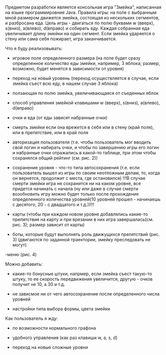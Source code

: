 Предметом разработки является консольная игра "Змейка", написанная на языке программировния Java. 
Правила игры: на поле с выбранным мной размером движется змейка, состоящая из нескольких сегментов, и разбросана еда. 
Цель игры - двигаться по полю буквами w (вверх), s(вниз), a(влево), d(вправо) и собирать еду. Каждая собранная еда увеличивает длину змейки на один сегмент. Если змейка ударяется о стену или сама себя пожирает, игра заканчивается.


Что я буду реализовывать:
- игровое поле определенного размера (на поле будет сразу определенное количество еды змейки, например, 3 яблока; размер, возможно, будет менятся в зависимости от уровня)

- переход на новый уровень (переход осуществляется в случае, если змейка съест всю еду, в нашем случае 3 яблока)

- ползающая по полю змейка, увеличивающаяся от съеденных яблок

- способ управления змейкой клавишами w (вверх), s(вниз), a(влево), d(вправо)

- очки и еда (от еды зависят набранные очки)

- смерть змейки если она врежется в себя или в стену (край поля), или в препятствие, или в край поля

- авторизация пользователя (т.е. чтобы пользователь мог вводить свой логин и набирать очки, и чтобы по завершению игры его логин и набранные очки отражались в какой-то таблице, при этом чтобы сохранялся общий рейтинг (см. рис. 2))

- сохранение уровня - что-то типа автосохранения (т.е. если пользователь вышел из игры по своим неотложным делам, то, когда он вернется, продолжит с места, где остановился)
!!!В случае смерти змейки игра не сохранится ни на каком уровне, все придется начинать с начала (ну или даже в случае смерти возобновить игру можно будет только после прохождения определенного количества уровней(10 уровней прошел - начинаешь с десятого, 20 - с двадцатого и т.д.))!!!

- карты (чтобы при каждом новом уровне добавлялись какие-то препятствия на карту и при врезании в них игра завершалась(см. рис. 3); размер зависит от карты)

- боты, которые будут выполнять роль движущихся препятствий (рис. 3) (двигаются по заданной траектории, змейку преследовать не могут)

-меню (рис. 4)


Можно добавить:
- какие-то бонусные штуки, напрмер, если змейка съест такую-то штуку, то ее скорость передвижения увеличится, другую - очков получит не 10, а 30 и т.д.

- не зависмое ни от чего автосохранение после определенного числа уровней

- настройки типа выбора формы, цвета змейки



Как пользователь я жду:

- по возможности нормального графона

- удобного управления (как раз клавиши w, a, s, d)

- переход на новые сложные уровни